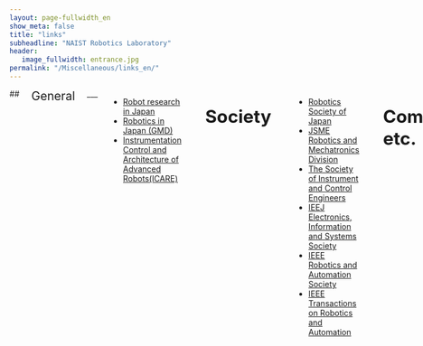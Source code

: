 ```yaml
---
layout: page-fullwidth_en
show_meta: false
title: "links"
subheadline: "NAIST Robotics Laboratory"
header:
   image_fullwidth: entrance.jpg
permalink: "/Miscellaneous/links_en/"
---
```


<div class="row">

<div class="medium-12  columns" markdown="1">  
## <span style="font-size: 150%">General</span>  
___

- <a href="https://www.rsj.or.jp/en/">Robot research in Japan</a>  
- <a href="http://transit-port.net/Lists/Robotics.in.Japan.html">Robotics in Japan (GMD)</a>  
- <a href="https://www.inria.fr/recherches/structures-de-recherche/rechercher-une-equipe">Instrumentation Control and Architecture of Advanced Robots(ICARE)</a>  
<br/>

## <span style="font-size: 150%">Society</span>  
___

- <a href="https://www.rsj.or.jp/en/">Robotics Society of Japan</a>  
- <a href="https://www.jsme.or.jp/rmd/English/Overview/index.html">JSME Robotics and Mechatronics Division</a>  
- <a href="http://www.sice.jp/english/">The Society of Instrument and Control Engineers</a>  
- <a href="http://www.iee.jp/eiss/en">IEEJ Electronics, Information and Systems Society</a>  
- <a href="http://www.ieee-ras.org/">IEEE Robotics and Automation Society</a>  
- <a href="http://www.ieee-ras.org/">IEEE Transactions on Robotics and Automation</a>  
<br/>

## <span style="font-size: 150%">Competitions etc.</span>  
___

- <a href="https://www.robocup.org/">RoboCup Official Site</a>  
- <a href="http://www.inrof.org/irc/">Intelligent Robot Contest</a>  
- <a href="http://www.official-robocon.com/">NHKROBOCON</a>  
- <a href="http://www.ntf.or.jp/">MICROMOUSE</a>  
- <a href="https://www.fsi.co.jp/sumo/">All Japan robot-sumo tournament</a>  
- <a href="http://www.robo-one.com/en/">ROBO-ONE</a>  
- <a href="https://www.rescue-robot-contest.org/18th-contest/">rescue robot contest</a>  
<br/>

## <span style="font-size: 150%">Other</span>  
___

- <a href="https://opencv.org">OpenCV</a>  
- <a href="https://www.youtube.com/user/NAISTRoboticsLab">youtube(Robotics-Lab channel)</a>
- <a href="https://naoki-sh.github.io/cicp2019_uuv_webpage/home/">uuv project(cicp2019)</a>  
<br/>

</div>
</div>
